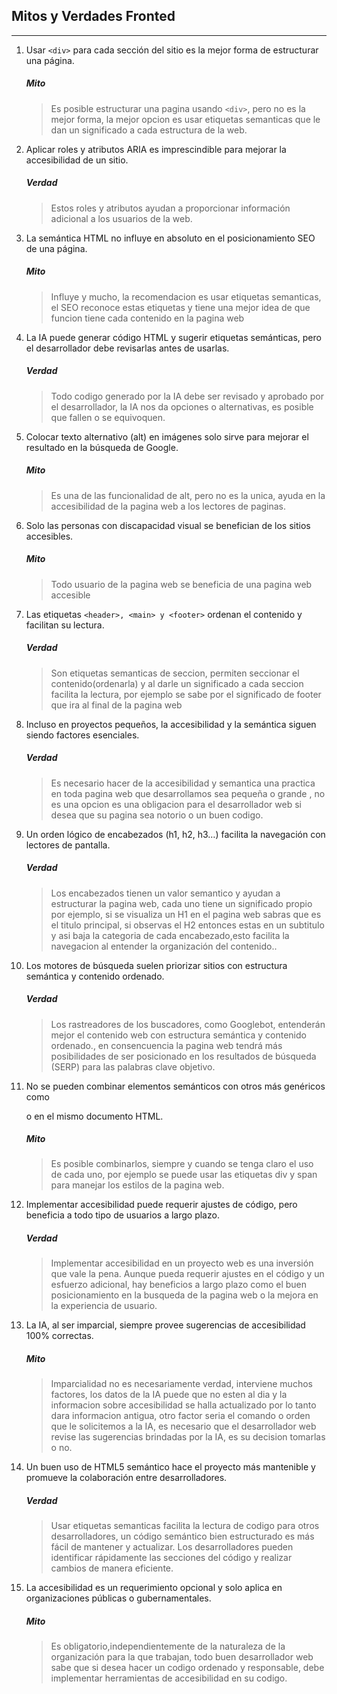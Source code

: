 ## Mitos y Verdades Fronted
---
1. Usar `<div>` para cada sección del sitio es la mejor forma de estructurar una página.    
    ##### Mito
    > Es posible estructurar una pagina usando `<div>`, pero no es la mejor forma, la mejor opcion es usar etiquetas semanticas que le dan un significado a cada estructura de la web.

2. Aplicar roles y atributos ARIA es imprescindible para mejorar la accesibilidad de un sitio.
    ##### Verdad
    > Estos roles y atributos ayudan a proporcionar información adicional a los usuarios de la web.

3. La semántica HTML no influye en absoluto en el posicionamiento SEO de una página.
    ##### Mito
    > Influye y mucho, la recomendacion es usar etiquetas semanticas, el SEO reconoce estas etiquetas y tiene una mejor idea de que funcion tiene cada contenido en la pagina web

4. La IA puede generar código HTML y sugerir etiquetas semánticas, pero el desarrollador debe revisarlas antes de usarlas.
    ##### Verdad
    > Todo codigo generado por la IA debe ser revisado y aprobado por el desarrollador, la IA nos da opciones o alternativas, es posible que fallen o se equivoquen.

5. Colocar texto alternativo (alt) en imágenes solo sirve para mejorar el resultado en la búsqueda de Google.
    ##### Mito
    > Es una de las funcionalidad de alt, pero no es la unica, ayuda en la accesibilidad de la pagina web a los lectores de paginas.

6. Solo las personas con discapacidad visual se benefician de los sitios accesibles.
    ##### Mito
    > Todo usuario de la pagina web se beneficia de una pagina web accesible

7. Las etiquetas ```<header>, <main> y <footer>``` ordenan el contenido y facilitan su lectura.
    ##### Verdad
    > Son etiquetas semanticas de seccion, permiten seccionar el contenido(ordenarla) y al darle un significado a cada seccion facilita la lectura, por ejemplo se sabe por el significado de footer que ira al final de la pagina web

8. Incluso en proyectos pequeños, la accesibilidad y la semántica siguen siendo factores esenciales.
    ##### Verdad
    > Es necesario hacer de la accesibilidad y semantica una practica en toda pagina web que desarrollamos sea pequeña o grande , no es una opcion es una obligacion para el desarrollador web si desea que su pagina sea notorio o un buen codigo.

9. Un orden lógico de encabezados (h1, h2, h3…) facilita la navegación con lectores de pantalla.
    ##### Verdad
    > Los encabezados tienen un valor semantico y ayudan a estructurar la pagina web, cada uno tiene un significado propio por ejemplo, si se visualiza un H1 en el pagina web sabras que es el titulo principal, si observas el H2 entonces estas en un subtitulo y asi baja la categoria de cada encabezado,esto facilita la navegacion al entender la organización del contenido..

10. Los motores de búsqueda suelen priorizar sitios con estructura semántica y contenido ordenado.
    ##### Verdad
    > Los rastreadores de los buscadores, como Googlebot, entenderán mejor el contenido web con estructura semántica y contenido ordenado., en consencuencia la pagina web tendrá más posibilidades de ser posicionado en los resultados de búsqueda (SERP) para las palabras clave objetivo.

11. No se pueden combinar elementos semánticos con otros más genéricos como <div> o <span> en el mismo documento HTML.
    ##### Mito
    > Es posible combinarlos, siempre y cuando se tenga claro el uso de cada uno, por ejemplo se puede usar las etiquetas div y span para manejar los estilos de la pagina web. 

12. Implementar accesibilidad puede requerir ajustes de código, pero beneficia a todo tipo de usuarios a largo plazo.
    ##### Verdad
    > Implementar accesibilidad en un proyecto web es una inversión que vale la pena. Aunque pueda requerir ajustes en el código y un esfuerzo adicional, hay beneficios a largo plazo como el buen posicionamiento en la busqueda de la pagina web o la mejora en la experiencia de usuario.

13. La IA, al ser imparcial, siempre provee sugerencias de accesibilidad 100% correctas.
    ##### Mito
    > Imparcialidad no es necesariamente verdad, interviene muchos factores, los datos de la IA puede que no esten al dia y la informacion sobre accesibilidad se halla actualizado por lo tanto dara informacion antigua, otro factor seria el comando o orden que le solicitemos a la IA, es necesario que el desarrollador web revise las sugerencias brindadas por la IA, es su decision tomarlas o no.

14. Un buen uso de HTML5 semántico hace el proyecto más mantenible y promueve la colaboración entre desarrolladores.
    ##### Verdad
    > Usar etiquetas semanticas facilita la lectura de codigo para otros desarrolladores, un código semántico bien estructurado es más fácil de mantener y actualizar. Los desarrolladores pueden identificar rápidamente las secciones del código y realizar cambios de manera eficiente.

15. La accesibilidad es un requerimiento opcional y solo aplica en organizaciones públicas o gubernamentales.
    ##### Mito
    > Es obligatorio,independientemente de la naturaleza de la organización para la que trabajan, todo buen desarrollador web sabe que si desea hacer un codigo ordenado y responsable, debe implementar herramientas de accesibilidad en su codigo.